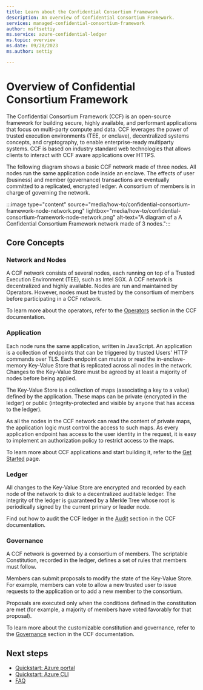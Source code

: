 ```yaml
---
title: Learn about the Confidential Consortium Framework
description: An overview of Confidential Consortium Framework.
services: managed-confidential-consortium-framework
author: msftsettiy
ms.service: azure-confidential-ledger
ms.topic: overview
ms.date: 09/28/2023
ms.author: settiy

---
```


# Overview of Confidential Consortium Framework

The Confidential Consortium Framework (CCF) is an open-source framework for building secure, highly available, and performant applications that focus on multi-party compute and data. CCF leverages the power of trusted execution environments (TEE, or enclave), decentralized systems concepts, and cryptography, to enable enterprise-ready multiparty systems. CCF is based on industry standard web technologies that allows clients to interact with CCF aware applications over HTTPS.

The following diagram shows a basic CCF network made of three nodes. All nodes run the same application code inside an enclave. The effects of user (business) and member (governance) transactions are eventually committed to a replicated, encrypted ledger. A consortium of members is in charge of governing the network.

:::image type="content" source="media/how-to/confidential-consortium-framework-node-network.png" lightbox="media/how-to/confidential-consortium-framework-node-network.png" alt-text="A diagram of a A Confidential Consortium Framework network made of 3 nodes.":::

## Core Concepts

### Network and Nodes

A CCF network consists of several nodes, each running on top of a Trusted Execution Environment (TEE), such as Intel SGX. A CCF network is decentralized and highly available. Nodes are run and maintained by Operators. However, nodes must be trusted by the consortium of members before participating in a CCF network.

To learn more about the operators, refer to the [Operators](https://microsoft.github.io/CCF/main/operations/index.html) section in the CCF documentation.

### Application

Each node runs the same application, written in JavaScript. An application is a collection of endpoints that can be triggered by trusted Users' HTTP commands over TLS. Each endpoint can mutate or read the in-enclave-memory Key-Value Store that is replicated across all nodes in the network. Changes to the Key-Value Store must be agreed by at least a majority of nodes before being applied.

The Key-Value Store is a collection of maps (associating a key to a value) defined by the application. These maps can be private (encrypted in the ledger) or public (integrity-protected and visible by anyone that has access to the ledger).

As all the nodes in the CCF network can read the content of private maps, the application logic must control the access to such maps. As every application endpoint has access to the user identity in the request, it is easy to implement an authorization policy to restrict access to the maps.

To learn more about CCF applications and start building it, refer to the [Get Started](get-started.md) page.

### Ledger

All changes to the Key-Value Store are encrypted and recorded by each node of the network to disk to a decentralized auditable ledger. The integrity of the ledger is guaranteed by a Merkle Tree whose root is periodically signed by the current primary or leader node.

Find out how to audit the CCF ledger in the [Audit](https://microsoft.github.io/CCF/main/audit/index.html) section in the CCF documentation.

### Governance

A CCF network is governed by a consortium of members. The scriptable Constitution, recorded in the ledger, defines a set of rules that members must follow.

Members can submit proposals to modify the state of the Key-Value Store. For example, members can vote to allow a new trusted user to issue requests to the application or to add a new member to the consortium.

Proposals are executed only when the conditions defined in the constitution are met (for example, a majority of members have voted favorably for that proposal).

To learn more about the customizable constitution and governance, refer to the [Governance](https://microsoft.github.io/CCF/main/governance/index.html) section in the CCF documentation.

## Next steps

- [Quickstart: Azure portal](quickstart-portal.md)
- [Quickstart: Azure CLI](quickstart-python.md)
- [FAQ](faq.yml)
